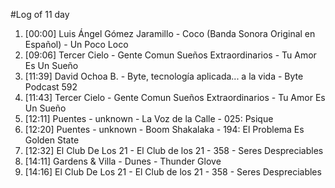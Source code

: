 #Log of 11 day

1. [00:00] Luis Ángel Gómez Jaramillo - Coco (Banda Sonora Original en Español) - Un Poco Loco
1. [09:06] Tercer Cielo - Gente Comun Sueños Extraordinarios - Tu Amor Es Un Sueño
1. [11:39] David Ochoa B. - Byte, tecnología aplicada... a la vida - Byte Podcast 592
1. [11:43] Tercer Cielo - Gente Comun Sueños Extraordinarios - Tu Amor Es Un Sueño
1. [12:11] Puentes - unknown - La Voz de la Calle - 025: Psique
1. [12:20] Puentes - unknown - Boom Shakalaka - 194: El Problema Es Golden State
1. [12:32] El Club De Los 21 - El Club de los 21 - 358 - Seres Despreciables
1. [14:11] Gardens & Villa - Dunes - Thunder Glove
1. [14:16] El Club De Los 21 - El Club de los 21 - 358 - Seres Despreciables
